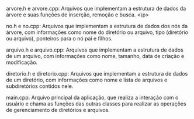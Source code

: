 <p>arvore.h e arvore.cpp: Arquivos que implementam a estrutura de dados da árvore e suas funções de inserção, remoção e busca.
<\p>
<p>
no.h e no.cpp: Arquivos que implementam a estrutura de dados dos nós da árvore, com informações como nome do diretório ou arquivo, tipo (diretório ou arquivo), ponteiros para o nó pai e filhos.
</p>
<p>
arquivo.h e arquivo.cpp: Arquivos que implementam a estrutura de dados de um arquivo, com informações como nome, tamanho, data de criação e modificação.
</p>
<p>
diretorio.h e diretorio.cpp: Arquivos que implementam a estrutura de dados de um diretório, com informações como nome e lista de arquivos e subdiretórios contidos nele.
</p>
<p>
main.cpp: Arquivo principal da aplicação, que realiza a interação com o usuário e chama as funções das outras classes para realizar as operações de gerenciamento de diretórios e arquivos.
</p>